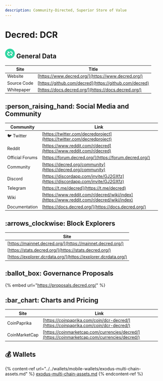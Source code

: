 ```yaml
---
description: Community-Directed, Superior Store of Value
---
```


# Decred: DCR

## <img src="../../.gitbook/assets/dcr.png" alt="" data-size="original"> General Data

| Site        | Title                                                  |
| ----------- | ------------------------------------------------------ |
| Website     | [https://www.decred.org/](https://www.decred.org/)     |
| Source Code | [https://github.com/decred](https://github.com/decred) |
| Whitepaper  | [https://docs.decred.org/](https://docs.decred.org/)   |

## :person\_raising\_hand: Social Media and Community

| Community       | Link                                                                                     |
| --------------- | ---------------------------------------------------------------------------------------- |
| :bird: Twitter  | [https://twitter.com/decredproject](https://twitter.com/decredproject)                   |
| Reddit          | [https://www.reddit.com/r/decred](https://www.reddit.com/r/decred)                       |
| Official Forums | [https://forum.decred.org/](https://forum.decred.org/)                                   |
| Community       | [https://decred.org/community](https://decred.org/community)                             |
| Discord         | [https://discordapp.com/invite/GJ2GXfz](https://discordapp.com/invite/GJ2GXfz)           |
| Telegram        | [https://t.me/decred](https://t.me/decred)                                               |
| Wiki            | [https://www.reddit.com/r/decred/wiki/index](https://www.reddit.com/r/decred/wiki/index) |
| Documentation   | [https://docs.decred.org/](https://docs.decred.org/)                                     |

## :arrows\_clockwise: Block Explorers

| Site                                                           |
| -------------------------------------------------------------- |
| [https://mainnet.decred.org/](https://mainnet.decred.org/)     |
| [https://stats.decred.org/](https://stats.decred.org/)         |
| [https://explorer.dcrdata.org/](https://explorer.dcrdata.org/) |

## :ballot\_box: Governance Proposals

{% embed url="https://proposals.decred.org/" %}

## :bar\_chart: Charts and Pricing

| Site          | Link                                                                                         |
| ------------- | -------------------------------------------------------------------------------------------- |
| CoinPaprika   | [https://coinpaprika.com/coin/dcr-decred/](https://coinpaprika.com/coin/dcr-decred/)         |
| CoinMarketCap | [https://coinmarketcap.com/currencies/decred/](https://coinmarketcap.com/currencies/decred/) |

## :moneybag: Wallets

{% content-ref url="../../wallets/mobile-wallets/exodus-multi-chain-assets.md" %}
[exodus-multi-chain-assets.md](../../wallets/mobile-wallets/exodus-multi-chain-assets.md)
{% endcontent-ref %}
